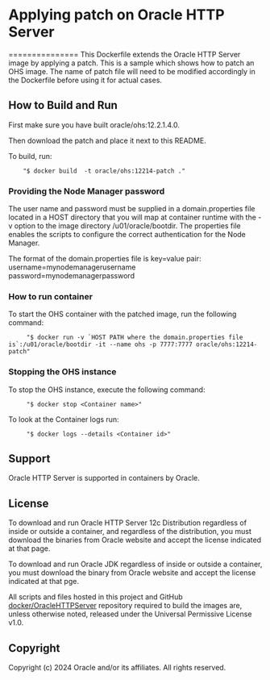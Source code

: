 # Applying patch on Oracle HTTP Server 
===============
This Dockerfile extends the Oracle HTTP Server image by applying a patch. This is a sample which shows how to patch an OHS image.
The name of patch file will need to be modified accordingly in the Dockerfile before using it for actual cases.

## How to Build and Run
First make sure you have built oracle/ohs:12.2.1.4.0.

Then download the patch and place it next to this README.

To build, run:

        "$ docker build  -t oracle/ohs:12214-patch ."

### Providing the Node Manager password
The user name and password must be supplied in a domain.properties file located in a HOST directory that you will map at container runtime with the -v option to the image directory /u01/oracle/bootdir. The properties file enables the scripts to configure the correct authentication for the Node Manager.

The format of the domain.properties file is key=value pair:
username=mynodemanagerusername
password=mynodemanagerpassword

### How to run container
To start the OHS container with the patched image, run the following command:

         "$ docker run -v `HOST PATH where the domain.properties file is`:/u01/oracle/bootdir -it --name ohs -p 7777:7777 oracle/ohs:12214-patch"

### Stopping the  OHS instance
To stop the OHS instance, execute the following command:

         "$ docker stop <Container name>"

To look at the Container logs run:

         "$ docker logs --details <Container id>"

## Support
Oracle HTTP Server is supported in containers by Oracle.

## License
To download and run Oracle HTTP Server 12c Distribution regardless of inside or outside a container, and regardless of the distribution, you must download the binaries from Oracle website and accept the license indicated at that page.

To download and run Oracle JDK regardless of inside or outside a container, you must download the binary from Oracle website and accept the license indicated at that pge.

All scripts and files hosted in this project and GitHub [docker/OracleHTTPServer](./) repository required to build the images are, unless otherwise noted, released under the Universal Permissive License v1.0.

## Copyright
Copyright (c) 2024 Oracle and/or its affiliates. All rights reserved.
